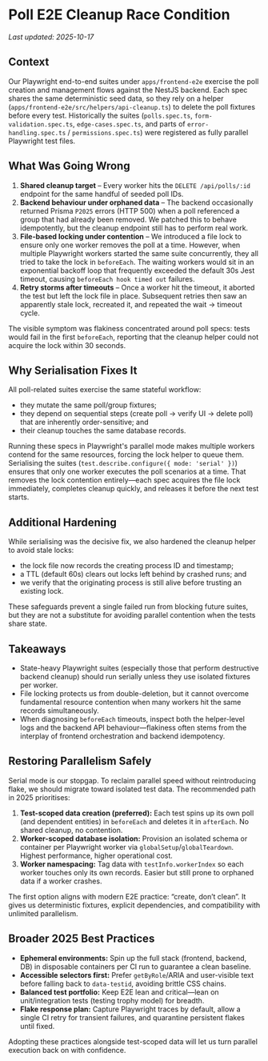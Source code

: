 # Poll E2E Cleanup Race Condition

_Last updated: 2025-10-17_

## Context

Our Playwright end-to-end suites under `apps/frontend-e2e` exercise the poll creation and management flows against the NestJS backend. Each spec shares the same deterministic seed data, so they rely on a helper (`apps/frontend-e2e/src/helpers/api-cleanup.ts`) to delete the poll fixtures before every test. Historically the suites (`polls.spec.ts`, `form-validation.spec.ts`, `edge-cases.spec.ts`, and parts of `error-handling.spec.ts` / `permissions.spec.ts`) were registered as fully parallel Playwright test files.

## What Was Going Wrong

1. **Shared cleanup target** – Every worker hits the `DELETE /api/polls/:id` endpoint for the same handful of seeded poll IDs.
2. **Backend behaviour under orphaned data** – The backend occasionally returned Prisma `P2025` errors (HTTP 500) when a poll referenced a group that had already been removed. We patched this to behave idempotently, but the cleanup endpoint still has to perform real work.
3. **File-based locking under contention** – We introduced a file lock to ensure only one worker removes the poll at a time. However, when multiple Playwright workers started the same suite concurrently, they all tried to take the lock in `beforeEach`. The waiting workers would sit in an exponential backoff loop that frequently exceeded the default 30s Jest timeout, causing `beforeEach hook timed out` failures.
4. **Retry storms after timeouts** – Once a worker hit the timeout, it aborted the test but left the lock file in place. Subsequent retries then saw an apparently stale lock, recreated it, and repeated the wait → timeout cycle.

The visible symptom was flakiness concentrated around poll specs: tests would fail in the first `beforeEach`, reporting that the cleanup helper could not acquire the lock within 30 seconds.

## Why Serialisation Fixes It

All poll-related suites exercise the same stateful workflow:
- they mutate the same poll/group fixtures;
- they depend on sequential steps (create poll → verify UI → delete poll) that are inherently order-sensitive; and
- their cleanup touches the same database records.

Running these specs in Playwright's parallel mode makes multiple workers contend for the same resources, forcing the lock helper to queue them. Serialising the suites (`test.describe.configure({ mode: 'serial' })`) ensures that only one worker executes the poll scenarios at a time. That removes the lock contention entirely—each spec acquires the file lock immediately, completes cleanup quickly, and releases it before the next test starts.

## Additional Hardening

While serialising was the decisive fix, we also hardened the cleanup helper to avoid stale locks:
- the lock file now records the creating process ID and timestamp;
- a TTL (default 60s) clears out locks left behind by crashed runs; and
- we verify that the originating process is still alive before trusting an existing lock.

These safeguards prevent a single failed run from blocking future suites, but they are not a substitute for avoiding parallel contention when the tests share state.

## Takeaways

- State-heavy Playwright suites (especially those that perform destructive backend cleanup) should run serially unless they use isolated fixtures per worker.
- File locking protects us from double-deletion, but it cannot overcome fundamental resource contention when many workers hit the same records simultaneously.
- When diagnosing `beforeEach` timeouts, inspect both the helper-level logs and the backend API behaviour—flakiness often stems from the interplay of frontend orchestration and backend idempotency.

## Restoring Parallelism Safely

Serial mode is our stopgap. To reclaim parallel speed without reintroducing flake, we should migrate toward isolated test data. The recommended path in 2025 prioritises:

1. **Test-scoped data creation (preferred):** Each test spins up its own poll (and dependent entities) in `beforeEach` and deletes it in `afterEach`. No shared cleanup, no contention.
2. **Worker-scoped database isolation:** Provision an isolated schema or container per Playwright worker via `globalSetup`/`globalTeardown`. Highest performance, higher operational cost.
3. **Worker namespacing:** Tag data with `testInfo.workerIndex` so each worker touches only its own records. Easier but still prone to orphaned data if a worker crashes.

The first option aligns with modern E2E practice: “create, don’t clean”. It gives us deterministic fixtures, explicit dependencies, and compatibility with unlimited parallelism.

## Broader 2025 Best Practices

- **Ephemeral environments:** Spin up the full stack (frontend, backend, DB) in disposable containers per CI run to guarantee a clean baseline.
- **Accessible selectors first:** Prefer `getByRole`/ARIA and user-visible text before falling back to `data-testid`, avoiding brittle CSS chains.
- **Balanced test portfolio:** Keep E2E lean and critical—lean on unit/integration tests (testing trophy model) for breadth.
- **Flake response plan:** Capture Playwright traces by default, allow a single CI retry for transient failures, and quarantine persistent flakes until fixed.

Adopting these practices alongside test-scoped data will let us turn parallel execution back on with confidence.
